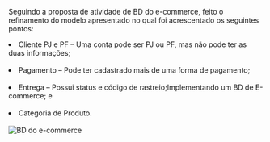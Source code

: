 Seguindo a proposta de atividade de BD do e-commerce, feito o refinamento do modelo apresentado no qual foi acrescentado os seguintes pontos:

<li>Cliente PJ e PF – Uma conta pode ser PJ ou PF, mas não pode ter as duas informações; </li><br>
<li>Pagamento – Pode ter cadastrado mais de uma forma de pagamento; </li><br>
<li>Entrega – Possui status e código de rastreio;Implementando um BD de E-commerce; e </li><br>
<li>Categoria de Produto.</li> <br>

<img src="https://github.com/beatrizoliveiralopes/analise-dados-suzano-power-bi/blob/main/BD_e_commerce.png" alt="BD do e-commerce">
